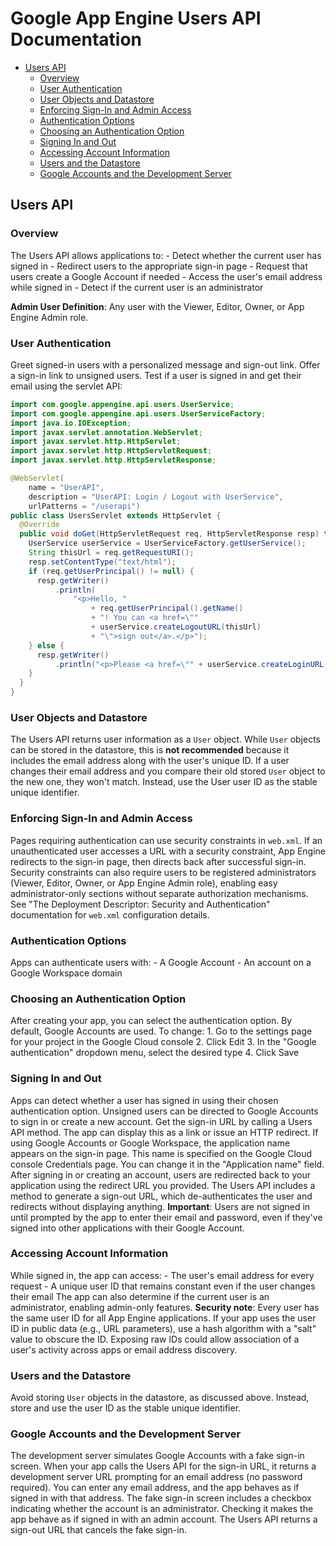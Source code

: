 <!--
 Copyright 2021 Google LLC

 Licensed under the Apache License, Version 2.0 (the "License");
 you may not use this file except in compliance with the License.
 You may obtain a copy of the License at

     https://www.apache.org/licenses/LICENSE-2.0

 Unless required by applicable law or agreed to in writing, software
 distributed under the License is distributed on an "AS IS" BASIS,
 WITHOUT WARRANTIES OR CONDITIONS OF ANY KIND, either express or implied.
 See the License for the specific language governing permissions and
 limitations under the License.
-->

# Google App Engine Users API Documentation

*   [Users API](#users-api)
    *   [Overview](#overview)
    *   [User Authentication](#user-authentication)
    *   [User Objects and Datastore](#user-objects-and-datastore)
    *   [Enforcing Sign-In and Admin Access](#enforcing-sign-in-and-admin-access)
    *   [Authentication Options](#authentication-options)
    *   [Choosing an Authentication Option](#choosing-an-authentication-option)
    *   [Signing In and Out](#signing-in-and-out)
    *   [Accessing Account Information](#accessing-account-information)
    *   [Users and the Datastore](#users-and-the-datastore)
    *   [Google Accounts and the Development Server](#google-accounts-and-the-development-server)

## Users API

### Overview

The Users API allows applications to: - Detect whether the current user has
signed in - Redirect users to the appropriate sign-in page - Request that users
create a Google Account if needed - Access the user's email address while signed
in - Detect if the current user is an administrator

**Admin User Definition**: Any user with the Viewer, Editor, Owner, or App
Engine Admin role.

### User Authentication

Greet signed-in users with a personalized message and sign-out link. Offer a
sign-in link to unsigned users. Test if a user is signed in and get their email
using the servlet API:

```java
import com.google.appengine.api.users.UserService;
import com.google.appengine.api.users.UserServiceFactory;
import java.io.IOException;
import javax.servlet.annotation.WebServlet;
import javax.servlet.http.HttpServlet;
import javax.servlet.http.HttpServletRequest;
import javax.servlet.http.HttpServletResponse;

@WebServlet(
    name = "UserAPI",
    description = "UserAPI: Login / Logout with UserService",
    urlPatterns = "/userapi")
public class UsersServlet extends HttpServlet {
  @Override
  public void doGet(HttpServletRequest req, HttpServletResponse resp) throws IOException {
    UserService userService = UserServiceFactory.getUserService();
    String thisUrl = req.getRequestURI();
    resp.setContentType("text/html");
    if (req.getUserPrincipal() != null) {
      resp.getWriter()
          .println(
              "<p>Hello, "
                  + req.getUserPrincipal().getName()
                  + "! You can <a href=\""
                  + userService.createLogoutURL(thisUrl)
                  + "\">sign out</a>.</p>");
    } else {
      resp.getWriter()
          .println("<p>Please <a href=\"" + userService.createLoginURL(thisUrl) + "\">sign in</a>.</p>");
    }
  }
}
```

### User Objects and Datastore

The Users API returns user information as a `User` object. While `User` objects
can be stored in the datastore, this is **not recommended** because it includes
the email address along with the user's unique ID. If a user changes their email
address and you compare their old stored `User` object to the new one, they
won't match. Instead, use the User user ID as the stable unique identifier.

### Enforcing Sign-In and Admin Access

Pages requiring authentication can use security constraints in `web.xml`. If an
unauthenticated user accesses a URL with a security constraint, App Engine
redirects to the sign-in page, then directs back after successful sign-in.
Security constraints can also require users to be registered administrators
(Viewer, Editor, Owner, or App Engine Admin role), enabling easy
administrator-only sections without separate authorization mechanisms. See "The
Deployment Descriptor: Security and Authentication" documentation for `web.xml`
configuration details.

### Authentication Options

Apps can authenticate users with: - A Google Account - An account on a Google
Workspace domain

### Choosing an Authentication Option

After creating your app, you can select the authentication option. By default,
Google Accounts are used. To change: 1. Go to the settings page for your project
in the Google Cloud console 2. Click Edit 3. In the "Google authentication"
dropdown menu, select the desired type 4. Click Save

### Signing In and Out

Apps can detect whether a user has signed in using their chosen authentication
option. Unsigned users can be directed to Google Accounts to sign in or create a
new account. Get the sign-in URL by calling a Users API method. The app can
display this as a link or issue an HTTP redirect. If using Google Accounts or
Google Workspace, the application name appears on the sign-in page. This name is
specified on the Google Cloud console Credentials page. You can change it in the
"Application name" field. After signing in or creating an account, users are
redirected back to your application using the redirect URL you provided. The
Users API includes a method to generate a sign-out URL, which de-authenticates
the user and redirects without displaying anything. **Important**: Users are not
signed in until prompted by the app to enter their email and password, even if
they've signed into other applications with their Google Account.

### Accessing Account Information

While signed in, the app can access: - The user's email address for every
request - A unique user ID that remains constant even if the user changes their
email The app can also determine if the current user is an administrator,
enabling admin-only features. **Security note**: Every user has the same user ID
for all App Engine applications. If your app uses the user ID in public data
(e.g., URL parameters), use a hash algorithm with a "salt" value to obscure the
ID. Exposing raw IDs could allow association of a user's activity across apps or
email address discovery.

### Users and the Datastore

Avoid storing `User` objects in the datastore, as discussed above. Instead,
store and use the user ID as the stable unique identifier.

### Google Accounts and the Development Server

The development server simulates Google Accounts with a fake sign-in screen.
When your app calls the Users API for the sign-in URL, it returns a development
server URL prompting for an email address (no password required). You can enter
any email address, and the app behaves as if signed in with that address. The
fake sign-in screen includes a checkbox indicating whether the account is an
administrator. Checking it makes the app behave as if signed in with an admin
account. The Users API returns a sign-out URL that cancels the fake sign-in.
